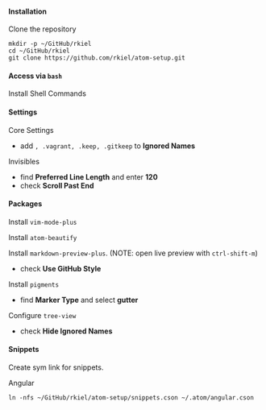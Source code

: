 #### Installation

Clone the repository

    mkdir -p ~/GitHub/rkiel
    cd ~/GitHub/rkiel
    git clone https://github.com/rkiel/atom-setup.git

#### Access via `bash`

Install Shell Commands

#### Settings

Core Settings

* add `, .vagrant, .keep, .gitkeep` to **Ignored Names**

Invisibles

* find **Preferred Line Length** and enter **120**
* check **Scroll Past End**

#### Packages

Install `vim-mode-plus`

Install `atom-beautify`

Install `markdown-preview-plus`.  (NOTE: open live preview with `ctrl-shift-m`)

* check **Use GitHub Style**

Install `pigments`

* find **Marker Type** and select **gutter**

Configure `tree-view`

* check **Hide Ignored Names**

#### Snippets

Create sym link for snippets.

Angular

    ln -nfs ~/GitHub/rkiel/atom-setup/snippets.cson ~/.atom/angular.cson
